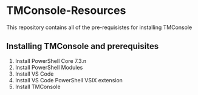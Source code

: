 # TMConsole-Resources
This repository contains all of the pre-requisistes for installing TMConsole

## Installing TMConsole and prerequisites
1. Install PowerShell Core 7.3.n
2. Install PowerShell Modules
3. Install VS Code
4. Install VS Code PowerShell VSIX extension
5. Install TMConsole

